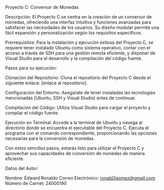 Proyecto C: Conversor de Monedas

Descripción:
El Proyecto C se centra en la creación de un conversor de monedas, ofreciendo una interfaz intuitiva y funciones avanzadas para satisfacer las necesidades de los usuarios. Su diseño modular 
permite una fácil expansión y personalización según los requisitos específicos.

Prerrequisitos:
Para la instalación y ejecución exitosa del Proyecto C, se requiere tener instalado Ubuntu como sistema operativo, contar con el acceso a través de SSH para una gestión remota eficiente, 
y disponer de Visual Studio para el desarrollo y la compilación del código fuente.

Pasos para su ejecución:

Clonación del Repositorio:
Clona el repositorio del Proyecto C desde el siguiente enlace: [enlace al repositorio].

Configuración del Entorno:
Asegúrate de tener instaladas las tecnologías mencionadas (Ubuntu, SSH y Visual Studio) antes de continuar.

Compilación del Código:
Utiliza Visual Studio para cargar el proyecto y compilar el código fuente.

Ejecución en Terminal:
Accede a la terminal de Ubuntu y navega al directorio donde se encuentra el ejecutable del Proyecto C. Ejecuta el programa con el comando correspondiente, 
proporcionando las opciones necesarias para la conversión de monedas.

Con estos sencillos pasos, estarás listo para utilizar el Proyecto C y aprovechar sus capacidades de conversión de monedas de manera eficiente.

Datos del Autor:

Nombre: Edward Ronaldo
Correo Electrónico: ronald3gomez@gmail.com
Número de Carnet: 24000190

